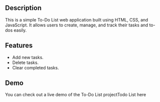 <h2>Description</h2>
This is a simple To-Do List web application built using HTML, CSS, and JavaScript. It allows users to create, manage, and track their tasks and to-dos easily.

<h2>Features</h2>
<ul>
  <li>Add new tasks.</li>
<li>Delete tasks.</li>
<li>Clear completed tasks.</li>
</ul>
<h2>Demo</h2>
You can check out a live demo of the To-Do List project<a href=" " ></a>Todo List</a> here

